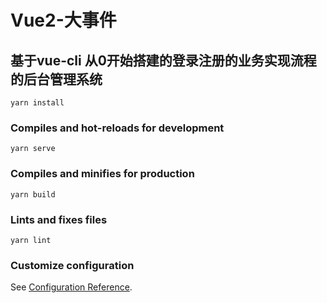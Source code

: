 # Vue2-大事件

## 基于vue-cli 从0开始搭建的登录注册的业务实现流程的后台管理系统
```
yarn install
```

### Compiles and hot-reloads for development
```
yarn serve
```

### Compiles and minifies for production
```
yarn build
```

### Lints and fixes files
```
yarn lint
```

### Customize configuration
See [Configuration Reference](https://cli.vuejs.org/config/).
